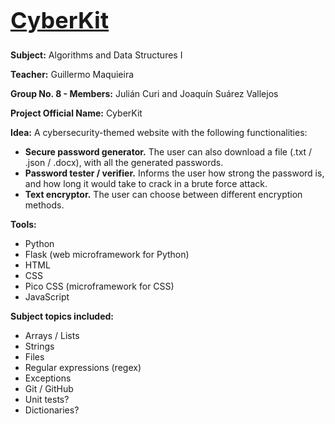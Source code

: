 <h1 style="font-size: 36px; text-decoration: underline; font-weight: bold;">CyberKit</h1>

<b>Subject:</b> Algorithms and Data Structures I

**Teacher:** Guillermo Maquieira

**Group No. 8 - Members:** Julián Curi and Joaquín Suárez Vallejos

**Project Official Name:** CyberKit

**Idea:** A cybersecurity-themed website with the following functionalities:
+ **Secure password generator.** The user can also download a file (.txt / .json / .docx), with all the generated passwords.
+ **Password tester / verifier.** Informs the user how strong the password is, and how long it would take to crack in a brute force attack.
+ **Text encryptor.** The user can choose between different encryption methods.

**Tools:**
+ Python
+ Flask (web microframework for Python)
+ HTML
+ CSS
+ Pico CSS (microframework for CSS)
+ JavaScript

**Subject topics included:**
+ Arrays / Lists
+ Strings
+ Files
+ Regular expressions (regex)
+ Exceptions
+ Git / GitHub
+ Unit tests?
+ Dictionaries?
